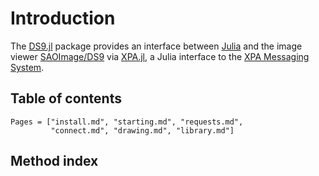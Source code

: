 # Introduction

The [DS9.jl](https://github.com/JuliaAstro/DS9.jl) package provides an
interface between [Julia](http://julialang.org/) and the image viewer
[SAOImage/DS9](http://ds9.si.edu/site/Home.html) via
[XPA.jl](https://github.com/JuliaAstro/XPA.jl), a Julia interface to the [XPA
Messaging System](https://github.com/ericmandel/xpa).



## Table of contents

```@contents
Pages = ["install.md", "starting.md", "requests.md",
         "connect.md", "drawing.md", "library.md"]
```


## Method index

```@index
```
